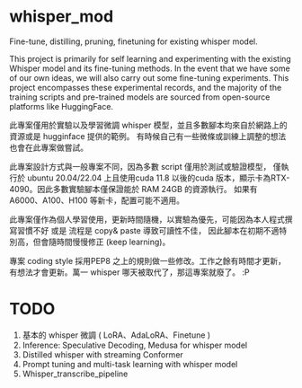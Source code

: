 # whisper_mod
Fine-tune, distilling, pruning, finetuning for existing whisper model.

This project is primarily for self learning and experimenting with the existing Whisper model and its fine-tuning methods.
In the event that we have some of our own ideas, we will also carry out some fine-tuning experiments. 
This project encompasses these experimental records, and the majority of the training scripts and pre-trained models 
are sourced from open-source platforms like HuggingFace.

此專案僅用於實驗以及學習微調 whisper 模型，並且多數腳本均來自於網路上的資源或是 hugginface 提供的範例。
有時候自己有一些微條或訓練上調整的想法也會在此專案做嘗試。 

此專案設計方式與一般專案不同，因為多數 script 僅用於測試或驗證模型，
僅執行於 ubuntu 20.04/22.04 上且使用cuda 11.8 以後的cuda 版本，顯示卡為RTX-4090。因此多數實驗腳本僅保證能於 RAM 24GB 的資源執行。
如果有 A6000、A100、H100 等新卡，配置可能不適用。

此專案僅作為個人學習使用，更新時間隨機，以實驗為優先，可能因為本人程式撰寫習慣不好 或是 流程是 copy& paste 導致可讀性不佳， 
因此腳本在初期不適特別高，但會隨時間慢慢修正 (keep learning)。

專案 coding style 採用PEP8 之上的規則做一些修改。工作之餘有時間才更新，有想法才會更新。萬一 whisper 哪天被取代了，那這專案就廢了。 :P

# TODO
1. 基本的 whisper 微調 ( LoRA、AdaLoRA、Finetune )
2. Inference:  Speculative Decoding, Medusa for whisper model
3. Distilled whisper with streaming Conformer
4. Prompt tuning and multi-task learning with whisper model
5. Whisper_transcribe_pipeline

